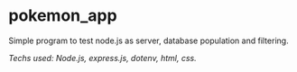 # pokemon_app
Simple program to test node.js as server, database population and filtering.

*Techs used: Node.js, express.js, dotenv, html, css.*
